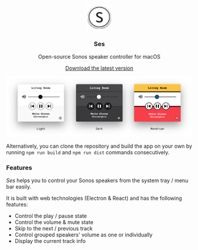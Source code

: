 <p align="center">
  <img src="https://github.com/dbilgili/Ses/blob/files/images/logo.svg?sanitize=true" height="70" width="70">
  <h3 align="center">Ses</h3>
  <p align="center">Open-source Sonos speaker controller for macOS<p>
  <p align="center"><a href="https://github.com/dbilgili/Ses/raw/files/Ses-1.0.3-mac.zip">Download the latest version</a><p>
</p>


<img width="920" alt="screenshot" src="https://github.com/dbilgili/Ses/blob/files/images/screnshoots.png?raw=true">


Alternatively, you can clone the repository and build the app on your own by running `npm run build` and `npm run dist` commands consecutively.

### Features

_Ses_ helps you to control your Sonos speakers from the system tray / menu bar easily.


It is built with web technologies (Electron & React) and has the following features:

- Control the play / pause state
- Control the volume & mute state
- Skip to the next / previous track
- Control grouped speakers' volume as one or individually
- Display the current track info
